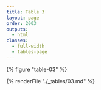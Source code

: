 ```yaml
---
title: Table 3
layout: page
order: 2003
outputs:
  - html
classes: 
  - full-width 
  - tables-page
---
```


{% figure "table-03" %}

{% renderFile "./_tables/03.md" %}